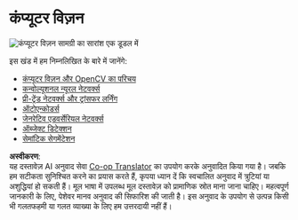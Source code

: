 <!--
CO_OP_TRANSLATOR_METADATA:
{
  "original_hash": "58a52f000089c1d8906a4daa4ab1169b",
  "translation_date": "2025-08-24T09:52:07+00:00",
  "source_file": "lessons/4-ComputerVision/README.md",
  "language_code": "hi"
}
-->
# कंप्यूटर विज़न

![कंप्यूटर विज़न सामग्री का सारांश एक डूडल में](../../../../lessons/sketchnotes/ai-computervision.png)

इस खंड में हम निम्नलिखित के बारे में जानेंगे:

* [कंप्यूटर विज़न और OpenCV का परिचय](06-IntroCV/README.md)
* [कन्वोल्यूशनल न्यूरल नेटवर्क्स](07-ConvNets/README.md)
* [प्री-ट्रेंड नेटवर्क्स और ट्रांसफर लर्निंग](08-TransferLearning/README.md) 
* [ऑटोएन्कोडर्स](09-Autoencoders/README.md)
* [जेनरेटिव एडवर्सेरियल नेटवर्क्स](10-GANs/README.md)
* [ऑब्जेक्ट डिटेक्शन](11-ObjectDetection/README.md)
* [सेमांटिक सेगमेंटेशन](12-Segmentation/README.md)

**अस्वीकरण**:  
यह दस्तावेज़ AI अनुवाद सेवा [Co-op Translator](https://github.com/Azure/co-op-translator) का उपयोग करके अनुवादित किया गया है। जबकि हम सटीकता सुनिश्चित करने का प्रयास करते हैं, कृपया ध्यान दें कि स्वचालित अनुवाद में त्रुटियां या अशुद्धियां हो सकती हैं। मूल भाषा में उपलब्ध मूल दस्तावेज़ को प्रामाणिक स्रोत माना जाना चाहिए। महत्वपूर्ण जानकारी के लिए, पेशेवर मानव अनुवाद की सिफारिश की जाती है। इस अनुवाद के उपयोग से उत्पन्न किसी भी गलतफहमी या गलत व्याख्या के लिए हम उत्तरदायी नहीं हैं।